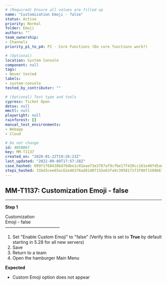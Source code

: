 ```yaml
---
# (Required) Ensure all values are filled up
name: "Customization Emoji - false"
status: Active
priority: Normal
folder: Emoji
authors: ""
team_ownership: 
- Channels
priority_p1_to_p4: P2 - Core Functions (Do core functions work?)

# (Optional)
location: System Console
component: null
tags:
- Never tested
labels: 
- system-console
tested_by_contributor: ""

# (Optional) Test type and tools
cypress: Ticket Open
detox: null
mmctl: null
playwright: null
rainforest: []
manual_test_environments:
- Webapp
- Cloud

# Do not change
id: 4058867
key: MM-T1137
created_on: "2020-01-22T19:26:23Z"
last_updated: "2022-09-09T17:57:28Z"
case_hashed: 099f1f684386d70dbe1c01eae73e3787af9cfbe17f439cc161e40fd5a8fc60e4fda7c151f922c50aba3ddc82bbd41f64
steps_hashed: 31bd3cee65ac62e48376ad81d07155e63fa9c3958171f3f08f1589b67788f329fc86e8e1db26c3733ac93f95b071950f
---
```


<!-- (Auto-generated) Based on frontmatter's "key" and "name" -->

## MM-T1137: Customization Emoji - false

---

**Step 1**

Customization\
Emoji - false\
–––––––––––––––––––––––––

1. Set "Enable Custom Emoji" to "false" (Verify this is set to **True** by default starting in 5.28 for all new servers)
2. Save
3. Return to a team
4. Open the hamburger Main Menu

**Expected**

- Custom Emoji option does not appear
